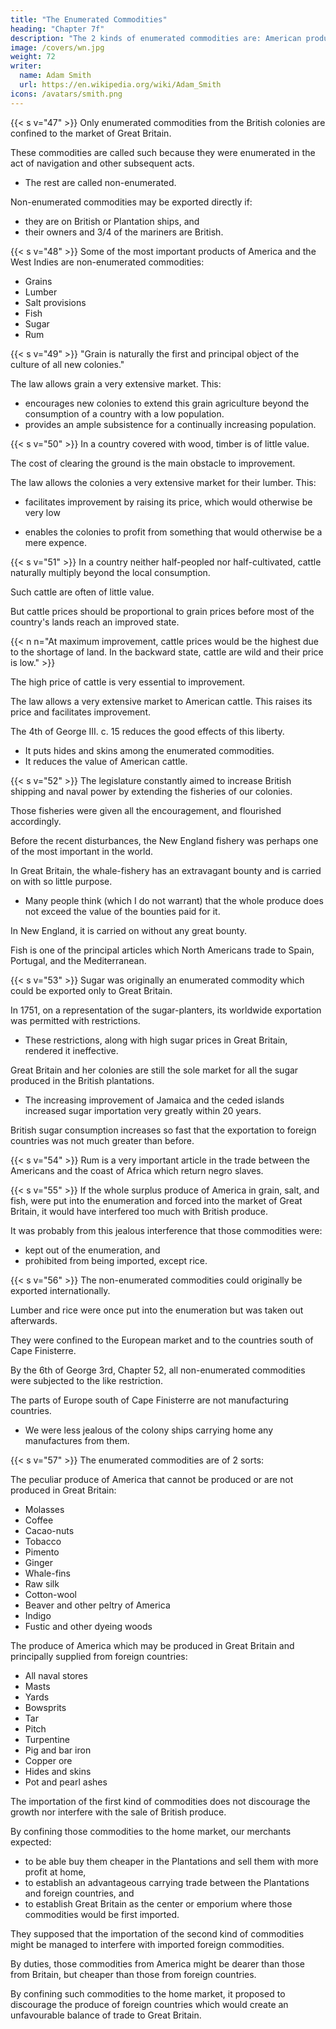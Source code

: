 ```yaml
---
title: "The Enumerated Commodities"
heading: "Chapter 7f"
description: "The 2 kinds of enumerated commodities are: American produce that cannot be produced, and those that can be produced in Britain and overseas"
image: /covers/wn.jpg
weight: 72
writer:
  name: Adam Smith
  url: https://en.wikipedia.org/wiki/Adam_Smith
icons: /avatars/smith.png
---
```




{{< s v="47" >}} Only enumerated commodities from the British colonies are confined to the market of Great Britain.

These commodities are called such because they were enumerated in the act of navigation and other subsequent acts.
- The rest are called non-enumerated.

Non-enumerated commodities may be exported directly if:
- they are on British or Plantation ships, and
- their owners and 3/4 of the mariners are British.

{{< s v="48" >}} Some of the most important products of America and the West Indies are non-enumerated commodities:
- Grains
- Lumber
- Salt provisions
- Fish
- Sugar
- Rum

{{< s v="49" >}} "Grain is naturally the first and principal object of the culture of all new colonies."

The law allows grain a very extensive market. This:
- encourages new colonies to extend this grain agriculture beyond the consumption of a country with a low population.
- provides an ample subsistence for a continually increasing population.


{{< s v="50" >}} In a country covered with wood, timber is of little value.

The cost of clearing the ground is the main obstacle to improvement.

The law allows the colonies a very extensive market for their lumber. This:
- facilitates improvement by raising its price, which would otherwise be very low
<!-- have little value. -->
- enables the colonies to profit from something that would otherwise be a mere expence.


{{< s v="51" >}} In a country neither half-peopled nor half-cultivated, cattle naturally multiply beyond the local consumption.

Such cattle are often of little value.

But cattle prices should be proportional to grain prices before most of the country's lands reach an improved state.

{{< n n="At maximum improvement, cattle prices would be the highest due to the shortage of land. In the backward state, cattle are wild and their price is low." >}}


The high price of cattle is very essential to improvement.

The law allows a very extensive market to American cattle. This raises its price and facilitates improvement.

The 4th of George III. c. 15 reduces the good effects of this liberty.
- It puts hides and skins among the enumerated commodities.
- It reduces the value of American cattle.


{{< s v="52" >}} The legislature constantly aimed to increase British shipping and naval power by extending the fisheries of our colonies.

Those fisheries were given all the encouragement, and flourished accordingly.

Before the recent disturbances, the New England fishery was perhaps one of the most important in the world.

In Great Britain, the whale-fishery has an extravagant bounty and is carried on with so little purpose.
- Many people think (which I do not warrant) that the whole produce does not exceed the value of the bounties paid for it.

In New England, it is carried on without any great bounty.

Fish is one of the principal articles which North Americans trade to Spain, Portugal, and the Mediterranean.


{{< s v="53" >}} Sugar was originally an enumerated commodity which could be exported only to Great Britain.

In 1751, on a representation of the sugar-planters, its worldwide exportation was permitted with restrictions.
- These restrictions, along with high sugar prices in Great Britain, rendered it ineffective.

Great Britain and her colonies are still the sole market for all the sugar produced in the British plantations.
- The increasing improvement of Jamaica and the ceded islands increased sugar importation very greatly within 20 years.

British sugar consumption increases so fast that the exportation to foreign countries was not much greater than before.


{{< s v="54" >}} Rum is a very important article in the trade between the Americans and the coast of Africa which return negro slaves. 

{{< s v="55" >}} If the whole surplus produce of America in grain, salt, and fish, were put into the enumeration and forced into the market of Great Britain, it would have interfered too much with British produce.

It was probably from this jealous interference that those commodities were:
- kept out of the enumeration, and
- prohibited from being imported, except rice.


{{< s v="56" >}} The non-enumerated commodities could originally be exported internationally.

Lumber and rice were once put into the enumeration but was taken out afterwards. 

They were confined to the European market and to the countries south of Cape Finisterre.

By the 6th of George 3rd, Chapter 52, all non-enumerated commodities were subjected to the like restriction.

The parts of Europe south of Cape Finisterre are not manufacturing countries.
- We were less jealous of the colony ships carrying home any manufactures from them.


{{< s v="57" >}} The enumerated commodities are of 2 sorts:

The peculiar produce of America that cannot be produced or are not produced in Great Britain:
- Molasses
- Coffee
- Cacao-nuts
- Tobacco
- Pimento
- Ginger
- Whale-fins
- Raw silk
- Cotton-wool
- Beaver and other peltry of America
- Indigo
- Fustic and other dyeing woods

The produce of America which may be produced in Great Britain and principally supplied from foreign countries:
- All naval stores
- Masts
- Yards
- Bowsprits
- Tar
- Pitch
- Turpentine
- Pig and bar iron
- Copper ore
- Hides and skins
- Pot and pearl ashes

The importation of the first kind of commodities does not discourage the growth nor interfere with the sale of British produce.

By confining those commodities to the home market, our merchants expected:
- to be able buy them cheaper in the Plantations and sell them with more profit at home,
- to establish an advantageous carrying trade between the Plantations and foreign countries, and
- to establish Great Britain as the center or emporium where those commodities would be first imported.

They supposed that the importation of the second kind of commodities might be managed to interfere with imported foreign commodities.

By duties, those commodities from America might be dearer than those from Britain, but cheaper than those from foreign countries.

By confining such commodities to the home market, it proposed to discourage the produce of foreign countries which would create an unfavourable balance of trade to Great Britain.
